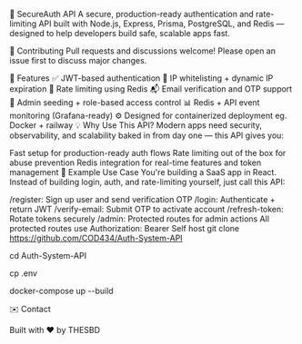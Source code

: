
🔐 SecureAuth API
A secure, production-ready authentication and rate-limiting API built with Node.js, Express, Prisma, PostgreSQL, and Redis — designed to help developers build safe, scalable apps fast.

🤝 Contributing Pull requests and discussions welcome! Please open an issue first to discuss major changes.

🚀 Features
✅ JWT-based authentication
🔐 IP whitelisting + dynamic IP expiration
🧠 Rate limiting using Redis
📬 Email verification and OTP support
🧪 Admin seeding + role-based access control
📊 Redis + API event monitoring (Grafana-ready)
⚙️ Designed for containerized deployment eg. Docker + railway
💡 Why Use This API?
Modern apps need security, observability, and scalability baked in from day one — this API gives you:

Fast setup for production-ready auth flows
Rate limiting out of the box for abuse prevention
Redis integration for real-time features and token management
🧠 Example Use Case
You're building a SaaS app in React. Instead of building login, auth, and rate-limiting yourself, just call this API:

/register: Sign up user and send verification OTP
/login: Authenticate + return JWT
/verify-email: Submit OTP to activate account
/refresh-token: Rotate tokens securely
/admin: Protected routes for admin actions
All protected routes use Authorization: Bearer <token>
Self host
git clone https://github.com/COD434/Auth-System-API

cd Auth-System-API

cp .env

docker-compose up --build

✉️ Contact

Built with ❤️ by THESBD

